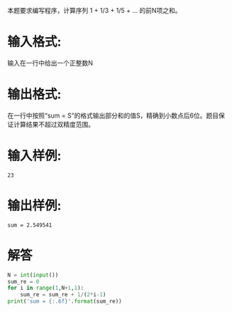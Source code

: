 本题要求编写程序，计算序列 1 + 1/3 + 1/5 + ... 的前N项之和。
# 输入格式:
输入在一行中给出一个正整数N
# 输出格式:
在一行中按照“sum = S”的格式输出部分和的值S，精确到小数点后6位。题目保证计算结果不超过双精度范围。
# 输入样例:
`23`
# 输出样例:
`sum = 2.549541`

# 解答
```python
N = int(input())
sum_re = 0
for i in range(1,N+1,1):
    sum_re = sum_re + 1/(2*i-1)
print('sum = {:.6f}'.format(sum_re))
```
